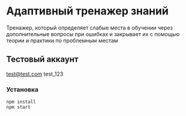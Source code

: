 # Адаптивный тренажер знаний

Тренажер, который определяет слабые места в обучении через дополнительные вопросы при ошибках и закрывает их с помощью теории и практики по проблемным местам

## Тестовый аккаунт

test@test.com
test_123

### Установка

```
npm install
npm start
```
